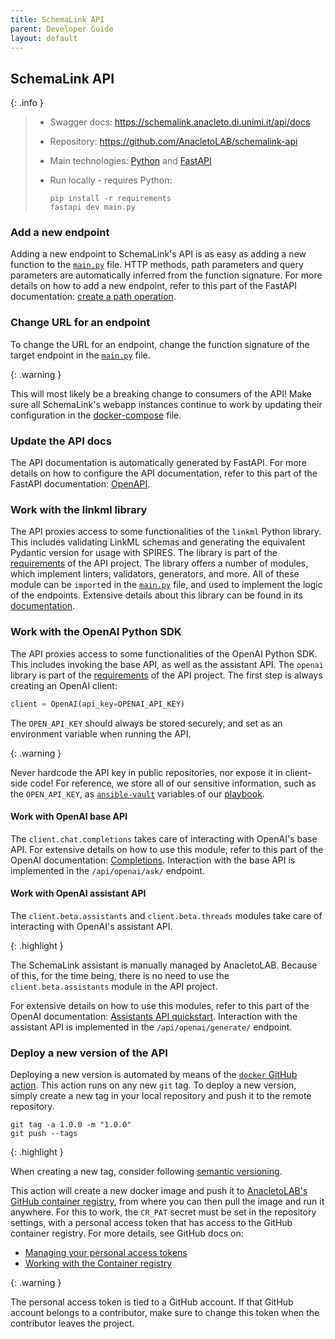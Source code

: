 ```yaml
---
title: SchemaLink API
parent: Developer Guide
layout: default
---
```


## SchemaLink API

{: .info }

> - Swagger docs: <https://schemalink.anacleto.di.unimi.it/api/docs>
> - Repository: <https://github.com/AnacletoLAB/schemalink-api>
> - Main technologies: [Python](https://docs.python.org/3/) and
>   [FastAPI](https://fastapi.tiangolo.com/)
> - Run locally - requires Python:
>
>   ```shell
>   pip install -r requirements
>   fastapi dev main.py
>   ```

### Add a new endpoint

Adding a new endpoint to SchemaLink's API is as easy as adding a new function to
the [`main.py`](https://github.com/AnacletoLAB/schemalink-api/blob/main/main.py)
file. HTTP methods, path parameters and query parameters are automatically
inferred from the function signature. For more details on how to add a new
endpoint, refer to this part of the FastAPI documentation: [create a path
operation](https://fastapi.tiangolo.com/tutorial/first-steps/#step-3-create-a-path-operation).

### Change URL for an endpoint

To change the URL for an endpoint, change the function signature of the target
endpoint in the
[`main.py`](https://github.com/AnacletoLAB/schemalink-api/blob/main/main.py)
file.

{: .warning }

This will most likely be a breaking change to consumers of the API! Make sure
all SchemaLink's webapp instances continue to work by updating their
configuration in the
[docker-compose](https://github.com/AnacletoLAB/schemalink-deploy/blob/main/roles/schema-link/templates/docker/docker-compose.yml)
file.

### Update the API docs

The API documentation is automatically generated by FastAPI. For more details on
how to configure the API documentation, refer to this part of the FastAPI
documentation:
[OpenAPI](https://github.com/AnacletoLAB/schemalink-api/blob/main/main.py).

### Work with the linkml library

The API proxies access to some functionalities of the `linkml` Python library.
This includes validating LinkML schemas and generating the equivalent Pydantic
version for usage with SPIRES. The library is part of the
[requirements](https://github.com/AnacletoLAB/schemalink-api/blob/main/requirements.txt)
of the API project. The library offers a number of modules, which implement
linters, validators, generators, and more. All of these module can be `import`ed
in the
[`main.py`](https://github.com/AnacletoLAB/schemalink-api/blob/main/main.py)
file, and used to implement the logic of the endpoints. Extensive details about
this library can be found in its [documentation](https://linkml.io/linkml/).

### Work with the OpenAI Python SDK

The API proxies access to some functionalities of the OpenAI Python SDK. This
includes invoking the base API, as well as the assistant API. The `openai`
library is part of the
[requirements](https://github.com/AnacletoLAB/schemalink-api/blob/main/requirements.txt)
of the API project. The first step is always creating an OpenAI client:

```python
client = OpenAI(api_key=OPENAI_API_KEY)
```

The `OPEN_API_KEY` should always be stored securely, and set as an environment
variable when running the API.

{: .warning }

Never hardcode the API key in public repositories, nor expose it in client-side
code! For reference, we store all of our sensitive information, such as the
`OPEN_API_KEY`, as
[`ansible-vault`](https://docs.ansible.com/ansible/latest/cli/ansible-vault.html)
variables of our
[playbook](https://github.com/AnacletoLAB/schemalink-deploy/blob/main/roles/schema-link/defaults/main.yml#L2).

#### Work with OpenAI base API

The `client.chat.completions` takes care of interacting with OpenAI's base API.
For extensive details on how to use this module, refer to this part of the
OpenAI documentation:
[Completions](https://github.com/openai/openai-python/blob/main/api.md#completions).
Interaction with the base API is implemented in the `/api/openai/ask/` endpoint.

#### Work with OpenAI assistant API

The `client.beta.assistants` and `client.beta.threads` modules take care of
interacting with OpenAI's assistant API.

{: .highlight }

The SchemaLink assistant is manually managed by AnacletoLAB. Because of this,
for the time being, there is no need to use the `client.beta.assistants` module
in the API project.

For extensive details on how to use this modules, refer to this part of the
OpenAI documentation: [Assistants API
quickstart](https://platform.openai.com/docs/assistants/quickstart). Interaction
with the assistant API is implemented in the `/api/openai/generate/` endpoint.

### Deploy a new version of the API

Deploying a new version is automated by means of the [`docker` GitHub
action](https://github.com/AnacletoLAB/schemalink-api/blob/main/.github/workflows/docker.yml).
This action runs on any new `git` tag. To deploy a new version, simply create a
new tag in your local repository and push it to the remote repository.

```shell
git tag -a 1.0.0 -m "1.0.0"
git push --tags
```

{: .highlight }

When creating a new tag, consider following [semantic
versioning](https://semver.org/).

This action will create a new docker image and push it to [AnacletoLAB's GitHub
container
registry](https://github.com/orgs/AnacletoLAB/packages/container/package/schemalink-api),
from where you can then pull the image and run it anywhere. For this to work,
the `CR_PAT` secret must be set in the repository settings, with a personal
access token that has access to the GitHub container registry. For more details,
see GitHub docs on:

- [Managing your personal access
  tokens](https://docs.github.com/en/authentication/keeping-your-account-and-data-secure/managing-your-personal-access-tokens)
- [Working with the Container
  registry](https://docs.github.com/en/packages/working-with-a-github-packages-registry/working-with-the-container-registry)

{: .warning }

The personal access token is tied to a GitHub account. If that GitHub account
belongs to a contributor, make sure to change this token when the contributor
leaves the project.
